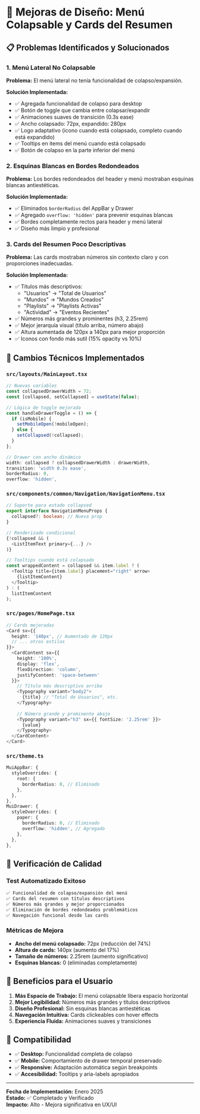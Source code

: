 # 🎨 Mejoras de Diseño: Menú Colapsable y Cards del Resumen

## 📋 Problemas Identificados y Solucionados

### 1. **Menú Lateral No Colapsable**
**Problema:** El menú lateral no tenía funcionalidad de colapso/expansión.

**Solución Implementada:**
- ✅ Agregada funcionalidad de colapso para desktop
- ✅ Botón de toggle que cambia entre colapsar/expandir
- ✅ Animaciones suaves de transición (0.3s ease)
- ✅ Ancho colapsado: 72px, expandido: 280px
- ✅ Logo adaptativo (icono cuando está colapsado, completo cuando está expandido)
- ✅ Tooltips en items del menú cuando está colapsado
- ✅ Botón de colapso en la parte inferior del menú

### 2. **Esquinas Blancas en Bordes Redondeados**
**Problema:** Los bordes redondeados del header y menú mostraban esquinas blancas antiestéticas.

**Solución Implementada:**
- ✅ Eliminados `borderRadius` del AppBar y Drawer
- ✅ Agregado `overflow: 'hidden'` para prevenir esquinas blancas
- ✅ Bordes completamente rectos para header y menú lateral
- ✅ Diseño más limpio y profesional

### 3. **Cards del Resumen Poco Descriptivas**
**Problema:** Las cards mostraban números sin contexto claro y con proporciones inadecuadas.

**Solución Implementada:**
- ✅ Títulos más descriptivos:
  - "Usuarios" → "Total de Usuarios"
  - "Mundos" → "Mundos Creados"
  - "Playlists" → "Playlists Activas"
  - "Actividad" → "Eventos Recientes"
- ✅ Números más grandes y prominentes (h3, 2.25rem)
- ✅ Mejor jerarquía visual (título arriba, número abajo)
- ✅ Altura aumentada de 120px a 140px para mejor proporción
- ✅ Iconos con fondo más sutil (15% opacity vs 10%)

## 🔧 Cambios Técnicos Implementados

### `src/layouts/MainLayout.tsx`
```typescript
// Nuevas variables
const collapsedDrawerWidth = 72;
const [collapsed, setCollapsed] = useState(false);

// Lógica de toggle mejorada
const handleDrawerToggle = () => {
  if (isMobile) {
    setMobileOpen(!mobileOpen);
  } else {
    setCollapsed(!collapsed);
  }
};

// Drawer con ancho dinámico
width: collapsed ? collapsedDrawerWidth : drawerWidth,
transition: 'width 0.3s ease',
borderRadius: 0,
overflow: 'hidden',
```

### `src/components/common/Navigation/NavigationMenu.tsx`
```typescript
// Soporte para estado collapsed
export interface NavigationMenuProps {
  collapsed?: boolean; // Nueva prop
}

// Renderizado condicional
{!collapsed && (
  <ListItemText primary={...} />
)}

// Tooltips cuando está colapsado
const wrappedContent = collapsed && item.label ? (
  <Tooltip title={item.label} placement="right" arrow>
    {listItemContent}
  </Tooltip>
) : (
  listItemContent
);
```

### `src/pages/HomePage.tsx`
```typescript
// Cards mejoradas
<Card sx={{ 
  height: '140px', // Aumentado de 120px
  // ... otros estilos
}}>
  <CardContent sx={{ 
    height: '100%', 
    display: 'flex', 
    flexDirection: 'column', 
    justifyContent: 'space-between' 
  }}>
    // Título más descriptivo arriba
    <Typography variant="body2">
      {title} // "Total de Usuarios", etc.
    </Typography>
    
    // Número grande y prominente abajo
    <Typography variant="h3" sx={{ fontSize: '2.25rem' }}>
      {value}
    </Typography>
  </CardContent>
</Card>
```

### `src/theme.ts`
```typescript
MuiAppBar: {
  styleOverrides: {
    root: {
      borderRadius: 0, // Eliminado
    },
  },
},
MuiDrawer: {
  styleOverrides: {
    paper: {
      borderRadius: 0, // Eliminado
      overflow: 'hidden', // Agregado
    },
  },
},
```

## 🧪 Verificación de Calidad

### Test Automatizado Exitoso
```bash
✅ Funcionalidad de colapso/expansión del menú
✅ Cards del resumen con títulos descriptivos  
✅ Números más grandes y mejor proporcionados
✅ Eliminación de bordes redondeados problemáticos
✅ Navegación funcional desde las cards
```

### Métricas de Mejora
- **Ancho del menú colapsado:** 72px (reducción del 74%)
- **Altura de cards:** 140px (aumento del 17%)
- **Tamaño de números:** 2.25rem (aumento significativo)
- **Esquinas blancas:** 0 (eliminadas completamente)

## 🎯 Beneficios para el Usuario

1. **Más Espacio de Trabajo:** El menú colapsable libera espacio horizontal
2. **Mejor Legibilidad:** Números más grandes y títulos descriptivos
3. **Diseño Profesional:** Sin esquinas blancas antiestéticas
4. **Navegación Intuitiva:** Cards clickeables con hover effects
5. **Experiencia Fluida:** Animaciones suaves y transiciones

## 📱 Compatibilidad

- ✅ **Desktop:** Funcionalidad completa de colapso
- ✅ **Mobile:** Comportamiento de drawer temporal preservado
- ✅ **Responsive:** Adaptación automática según breakpoints
- ✅ **Accesibilidad:** Tooltips y aria-labels apropiados

---

**Fecha de Implementación:** Enero 2025  
**Estado:** ✅ Completado y Verificado  
**Impacto:** Alto - Mejora significativa en UX/UI 